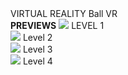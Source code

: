 </h1> VIRTUAL REALITY Ball VR</h1>
<br>
<b>PREVIEWS</b>
<img src="https://github.com/kartikk10/Virtual-Reality/blob/master/Previews/Level%201.png?raw=true">
LEVEL 1
<br>
<img src="https://github.com/kartikk10/Virtual-Reality/blob/master/Previews/Level2.png?raw=true">
Level 2
<br>
<img src="https://github.com/kartikk10/Virtual-Reality/blob/master/Previews/Level3.png?raw=true">
Level 3
<br>
<img src="https://github.com/kartikk10/Virtual-Reality/blob/master/Previews/Level4.png?raw=true">
Level 4
  
